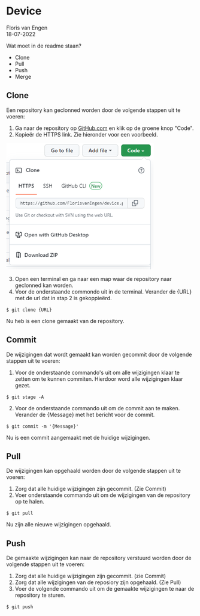 # Device

Floris van Engen <br/>
18-07-2022

Wat moet in de readme staan?

* Clone
* Pull
* Push
* Merge

## Clone

Een repository kan geclonned worden door de volgende stappen uit te voeren:

1. Ga naar de repository op [GitHub.com](https://github.com/FlorisvanEngen/device) en klik op de groene knop "Code".
2. Kopieër de HTTPS link. Zie hieronder voor een voorbeeld.

![Clone voorbeeld](/readme/git-clone.PNG)

3. Open een terminal en ga naar een map waar de repository naar geclonned kan worden.
4. Voor de onderstaande commondo uit in de terminal. Verander de {URL} met de url dat in stap 2 is gekoppieërd.

```text
$ git clone {URL}
```

Nu heb is een clone gemaakt van de repository.

## Commit

De wijzigingen dat wordt gemaakt kan worden gecommit door de volgende stappen uit te voeren:

1. Voor de onderstaande commando's uit om alle wijzigingen klaar te zetten om te kunnen commiten. Hierdoor word alle
   wijzigingen klaar gezet.

```text
$ git stage -A
```

2. Voor de onderstaande commando uit om de commit aan te maken. Verander de {Message} met het bericht voor de commit.

```text
$ git commit -m '{Message}'
```

Nu is een commit aangemaakt met de huidige wijzigingen.

## Pull

De wijzigingen kan opgehaald worden door de volgende stappen uit te voeren:

1. Zorg dat alle huidige wijzigingen zijn gecommit. (Zie Commit)
2. Voer onderstaande commando uit om de wijzigingen van de repository op te halen.

```text
$ git pull
```

Nu zijn alle nieuwe wijzigingen opgehaald.

## Push

De gemaakte wijzigingen kan naar de repository verstuurd worden door de volgende stappen uit te voeren:

1. Zorg dat alle huidige wijzigingen zijn gecommit. (zie Commit)
2. Zorg dat alle wijzigingen van de reposiory zijn opgehaald. (Zie Pull)
3. Voer de volgende commando uit om de gemaakte wijzigingen te naar de repository te sturen.

```textmate
$ git push 
```
